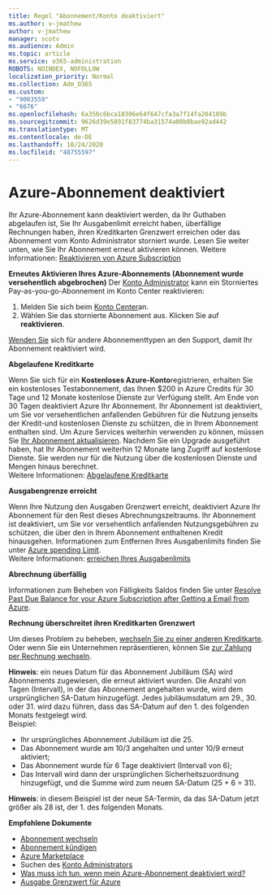 ```yaml
---
title: Regel "Abonnement/Konto deaktiviert"
ms.author: v-jmathew
author: v-jmathew
manager: scotv
ms.audience: Admin
ms.topic: article
ms.service: o365-administration
ROBOTS: NOINDEX, NOFOLLOW
localization_priority: Normal
ms.collection: Adm_O365
ms.custom:
- "9003559"
- "6676"
ms.openlocfilehash: 6a350c6bca18306e64f647cfa3a7f14fa204109b
ms.sourcegitcommit: 9626d39e5891f83774ba31574a00b0bae92ad442
ms.translationtype: MT
ms.contentlocale: de-DE
ms.lasthandoff: 10/24/2020
ms.locfileid: "48755597"
---
```

# <a name="azure-subscription-disabled"></a>Azure-Abonnement deaktiviert

Ihr Azure-Abonnement kann deaktiviert werden, da Ihr Guthaben abgelaufen ist, Sie Ihr Ausgabenlimit erreicht haben, überfällige Rechnungen haben, ihren Kreditkarten Grenzwert erreichen oder das Abonnement vom Konto Administrator storniert wurde. Lesen Sie weiter unten, wie Sie Ihr Abonnement erneut aktivieren können. Weitere Informationen: [Reaktivieren von Azure Subscription](https://docs.microsoft.com/azure/billing/billing-subscription-become-disable?WT.mc_id=Portal-Microsoft_Azure_Support)

**Erneutes Aktivieren Ihres Azure-Abonnements (Abonnement wurde versehentlich abgebrochen)** Der [Konto Administrator](https://docs.microsoft.com/azure/billing/billing-subscription-transfer?WT.mc_id=Portal-Microsoft_Azure_Support#whoisaa) kann ein Storniertes Pay-as-you-go-Abonnement im Konto Center reaktivieren:

1. Melden Sie sich beim [Konto Center](https://account.windowsazure.com/Subscriptions)an.
2. Wählen Sie das stornierte Abonnement aus. Klicken Sie auf **reaktivieren**.

[Wenden Sie](https://portal.azure.com/?#blade/Microsoft_Azure_Support/HelpAndSupportBlade) sich für andere Abonnementtypen an den Support, damit Ihr Abonnement reaktiviert wird.

**Abgelaufene Kreditkarte**

Wenn Sie sich für ein **Kostenloses Azure-Konto**registrieren, erhalten Sie ein kostenloses Testabonnement, das Ihnen $200 in Azure Credits für 30 Tage und 12 Monate ﻿kostenlose Dienste zur Verfügung stellt. Am Ende von 30 Tagen deaktiviert Azure Ihr Abonnement. Ihr Abonnement ist deaktiviert, um Sie vor versehentlichen anfallenden Gebühren für die Nutzung jenseits der Kredit-und kostenlosen Dienste zu schützen, die in Ihrem Abonnement enthalten sind. Um Azure Services weiterhin verwenden zu können, müssen Sie [Ihr Abonnement aktualisieren](https://docs.microsoft.com/azure/billing/billing-upgrade-azure-subscription?WT.mc_id=Portal-Microsoft_Azure_Support). Nachdem Sie ein Upgrade ausgeführt haben, hat Ihr Abonnement weiterhin 12 Monate lang Zugriff auf ﻿kostenlose Dienste. Sie werden nur für die Nutzung über die kostenlosen Dienste und Mengen hinaus berechnet.  
Weitere Informationen: [Abgelaufene Kreditkarte](https://docs.microsoft.com/azure/billing/billing-subscription-become-disable?WT.mc_id=Portal-Microsoft_Azure_Support#your-credit-is-expired)

**Ausgabengrenze erreicht**

Wenn Ihre Nutzung den Ausgaben Grenzwert erreicht, deaktiviert Azure Ihr Abonnement für den Rest dieses Abrechnungszeitraums. Ihr Abonnement ist deaktiviert, um Sie vor versehentlich anfallenden Nutzungsgebühren zu schützen, die über den in Ihrem Abonnement enthaltenen Kredit hinausgehen. Informationen zum Entfernen Ihres Ausgabenlimits finden Sie unter [Azure spending Limit](https://docs.microsoft.com/azure/cost-management-billing/manage/spending-limit?WT.mc_id=Portal-Microsoft_Azure_Support).  
Weitere Informationen: [erreichen Ihres Ausgabenlimits](https://docs.microsoft.com/azure/cost-management-billing/manage/subscription-disabled?WT.mc_id=Portal-Microsoft_Azure_Support#you-reached-your-spending-limit)

**Abrechnung überfällig**

Informationen zum Beheben von Fälligkeits Saldos finden Sie unter [Resolve Past Due Balance for your Azure Subscription after Getting a Email from Azure](https://docs.microsoft.com/azure/billing/billing-azure-subscription-past-due-balance?WT.mc_id=Portal-Microsoft_Azure_Support).

**Rechnung überschreitet ihren Kreditkarten Grenzwert**

Um dieses Problem zu beheben, [wechseln Sie zu einer anderen Kreditkarte](https://docs.microsoft.com/azure/billing/billing-how-to-change-credit-card?WT.mc_id=Portal-Microsoft_Azure_Support). Oder wenn Sie ein Unternehmen repräsentieren, können Sie [zur Zahlung per Rechnung wechseln](https://docs.microsoft.com/azure/billing/billing-how-to-pay-by-invoice?WT.mc_id=Portal-Microsoft_Azure_Support).

**Hinweis**: ein neues Datum für das Abonnement Jubiläum (SA) wird Abonnements zugewiesen, die erneut aktiviert wurden. Die Anzahl von Tagen (Intervall), in der das Abonnement angehalten wurde, wird dem ursprünglichen SA-Datum hinzugefügt. Jedes jubiläumsdatum am 29., 30. oder 31. wird dazu führen, dass das SA-Datum auf den 1. des folgenden Monats festgelegt wird.  
Beispiel:

- Ihr ursprüngliches Abonnement Jubiläum ist die 25.
- Das Abonnement wurde am 10/3 angehalten und unter 10/9 erneut aktiviert;
- Das Abonnement wurde für 6 Tage deaktiviert (Intervall von 6);
- Das Intervall wird dann der ursprünglichen Sicherheitszuordnung hinzugefügt, und die Summe wird zum neuen SA-Datum (25 + 6 = 31). 

**Hinweis**: in diesem Beispiel ist der neue SA-Termin, da das SA-Datum jetzt größer als 28 ist, der 1. des folgenden Monats.

**Empfohlene Dokumente**

- [Abonnement wechseln](https://docs.microsoft.com/azure/billing/billing-how-to-switch-azure-offer?WT.mc_id=Portal-Microsoft_Azure_Support)  
- [Abonnement kündigen](https://docs.microsoft.com/azure/billing/billing-how-to-cancel-azure-subscription?WT.mc_id=Portal-Microsoft_Azure_Support)  
- [Azure Marketplace](https://azuremarketplace.microsoft.com/marketplace/?source=datamarket)
- Suchen des [Konto Administrators](https://docs.microsoft.com/azure/billing/billing-subscription-transfer?WT.mc_id=Portal-Microsoft_Azure_Support#whoisaa)
- [Was muss ich tun, wenn mein Azure-Abonnement deaktiviert wird?](https://docs.microsoft.com/azure/billing/billing-subscription-become-disable/?WT.mc_id=Portal-Microsoft_Azure_Support)
- [Ausgabe Grenzwert für Azure](https://docs.microsoft.com/azure/cost-management-billing/manage/spending-limit?WT.mc_id=Portal-Microsoft_Azure_Support)
